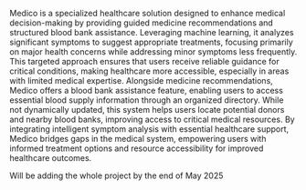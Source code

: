 Medico is a specialized healthcare solution designed to enhance medical decision-making by providing guided medicine recommendations and structured blood bank assistance. Leveraging machine learning, it analyzes significant symptoms to suggest appropriate treatments, focusing primarily on major health concerns while addressing minor symptoms less frequently. This targeted approach ensures that users receive reliable guidance for critical conditions, making healthcare more accessible, especially in areas with limited medical expertise. Alongside medicine recommendations, Medico offers a blood bank assistance feature, enabling users to access essential blood supply information through an organized directory. While not dynamically updated, this system helps users locate potential donors and nearby blood banks, improving access to critical medical resources. By integrating intelligent symptom analysis with essential healthcare support, Medico bridges gaps in the medical system, empowering users with informed treatment options and resource accessibility for improved healthcare outcomes.


Will be adding the whole project by the end of May 2025

